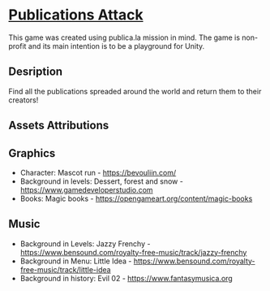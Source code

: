 # [Publications Attack](https://publicalagame.now.sh)

This game was created using publica.la mission in mind. The game is non-profit and its main intention is to be a playground for Unity.

## Desription

Find all the publications spreaded around the world and return them to their creators!

## Assets Attributions

## Graphics

* Character: Mascot run - https://bevouliin.com/
* Background in levels: Dessert, forest and snow - https://www.gamedeveloperstudio.com
* Books: Magic books - https://opengameart.org/content/magic-books


## Music

* Background in Levels: Jazzy Frenchy - https://www.bensound.com/royalty-free-music/track/jazzy-frenchy
* Background in Menu: Little Idea - https://www.bensound.com/royalty-free-music/track/little-idea
* Background in history: Evil 02 - https://www.fantasymusica.org

